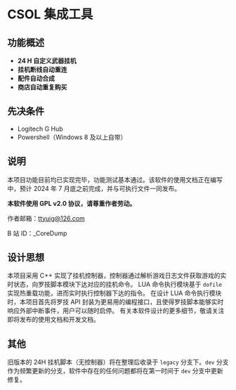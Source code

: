 # CSOL 集成工具

## 功能概述

- **24 H 自定义武器挂机**
- **挂机断线自动重连**
- **配件自动合成**
- **商店自动重复购买**

## 先决条件

- Logitech G Hub
- Powershell（Windows 8 及以上自带）

## 说明

本项目功能目前均已实现完毕，功能测试基本通过。该软件的使用文档正在编写中，预计 2024 年 7 月底之前完成，并与可执行文件一同发布。

**本软件使用 GPL v2.0 协议，请尊重作者劳动。**

作者邮箱：ttyuig@126.com

B 站 ID：_CoreDump

## 设计思想

本项目采用 C++ 实现了挂机控制器，控制器通过解析游戏日志文件获取游戏的实时状态，向罗技脚本模块下达对应的挂机命令。
LUA 命令执行模块基于 `dofile` 实现热重载功能，进而实时执行控制器下达的指令。
在设计 LUA 命令执行模块时，本项目首先将罗技 API 封装为更易用的编程接口，且使得罗技脚本能够实时响应外部中断事件，用户可以随时启停。
有关本软件设计的更多细节，敬请关注即将发布的使用文档和开发文档。

## 其他

旧版本的 24H 挂机脚本（无控制器）将在整理后收录于 `legacy` 分支下。`dev` 分支作为频繁更新的分支，软件中存在的任何问题都将在第一时间于 `dev` 分支中更新修复。